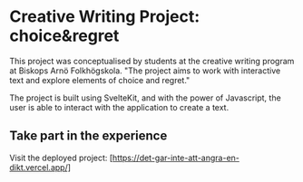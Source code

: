 # Creative Writing Project: choice&regret

This project was conceptualised by students at the creative writing program at Biskops Arnö Folkhögskola. "The project aims to work with interactive text and explore elements of choice and regret."

The project is built using SvelteKit, and with the power of Javascript, the user is able to interact with the application to create a text. 

## Take part in the experience
Visit the deployed project: [https://det-gar-inte-att-angra-en-dikt.vercel.app/]
